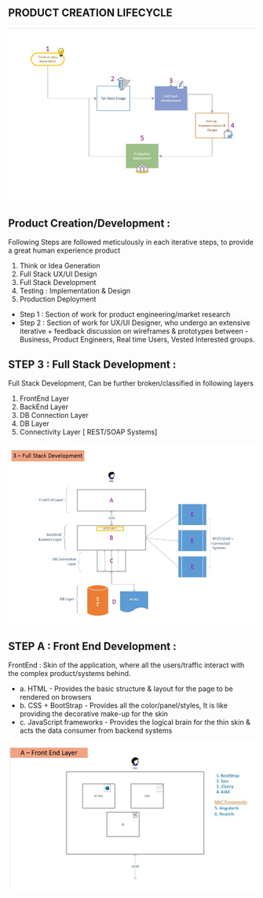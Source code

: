 ## PRODUCT CREATION LIFECYCLE

![Product LifeCycle - 10000 Feet.JPG](https://github.com/B2BProgrammer/Ajjarani_Codes_FrontEnd/blob/master/images/Product%20LifeCycle%20-%2010000%20Feet.JPG)
## Product Creation/Development :

Following Steps are followed meticulously in each iterative steps, to provide a great human experience product

1. Think or Idea Generation
2. Full Stack UX/UI Design
3. Full Stack Development
4. Testing : Implementation & Design
5. Production Deployment

- Step 1 : Section of work for product engineering/market research
- Step 2 : Section of work for UX/UI Designer, who undergo an extensive iterative + feedback discussion on wireframes & prototypes between - Business, Product Engineers, Real time Users, Vested Interested groups.


## STEP 3 : Full Stack Development :
Full Stack Development, Can be further broken/classified in following layers

1. FrontEnd Layer
2. BackEnd Layer
3. DB Connection Layer
4. DB Layer
5. Connectivity Layer [ REST/SOAP Systems]

![FullStack_1000Feet.JPG](https://github.com/B2BProgrammer/Ajjarani_Codes_FrontEnd/blob/master/images/FullStack_1000Feet.JPG)


## STEP A : Front End Development :
FrontEnd : Skin of the application, where all the users/traffic interact with the complex product/systems behind.

- a. HTML                  - Provides the basic structure & layout for the page to be rendered on browsers
- b. CSS + BootStrap       - Provides all the color/panel/styles, It is like providing the decorative make-up for the skin
- c. JavaScript frameworks - Provides the logical brain for the thin skin & acts the data consumer from backend systems

![A-FrontEndLayer.JPG](https://github.com/B2BProgrammer/Ajjarani_Codes_FrontEnd/blob/master/images/A-FrontEndLayer.JPG)